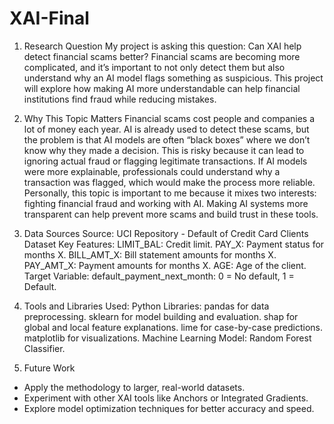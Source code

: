 # XAI-Final

1. Research Question
My project is asking this question: Can XAI help detect financial scams better? Financial
scams are becoming more complicated, and it’s important to not only detect them but also
understand why an AI model flags something as suspicious. This project will explore how
making AI more understandable can help financial institutions find fraud while reducing
mistakes.


2. Why This Topic Matters
Financial scams cost people and companies a lot of money each year. AI is already used to
detect these scams, but the problem is that AI models are often “black boxes” where we
don’t know why they made a decision. This is risky because it can lead to ignoring actual
fraud or flagging legitimate transactions. If AI models were more explainable, professionals
could understand why a transaction was flagged, which would make the process more
reliable. Personally, this topic is important to me because it mixes two interests: fighting
financial fraud and working with AI. Making AI systems more transparent can help prevent
more scams and build trust in these tools.


3. Data Sources
Source: UCI Repository - Default of Credit Card Clients Dataset
Key Features:
LIMIT_BAL: Credit limit.
PAY_X: Payment status for months X.
BILL_AMT_X: Bill statement amounts for months X.
PAY_AMT_X: Payment amounts for months X.
AGE: Age of the client.
Target Variable:
default_payment_next_month:
0 = No default, 1 = Default.



4. Tools and Libraries Used:
Python Libraries:
pandas for data preprocessing.
sklearn for model building and evaluation.
shap for global and local feature explanations.
lime for case-by-case predictions.
matplotlib for visualizations.
Machine Learning Model: Random Forest Classifier.



5. Future Work
- Apply the methodology to larger, real-world datasets.
- Experiment with other XAI tools like Anchors or Integrated Gradients.
- Explore model optimization techniques for better accuracy and speed.

